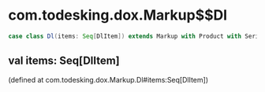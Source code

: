 # com.todesking.dox.Markup$$Dl


```scala
case class Dl(items: Seq[DlItem]) extends Markup with Product with Serializable
```


 val items: Seq[DlItem]
------------------------

(defined at com.todesking.dox.Markup.Dl#items:Seq[DlItem])

